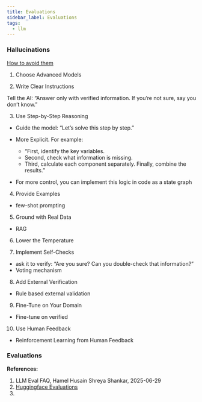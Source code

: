 ```yaml
---
title: Evaluations
sidebar_label: Evaluations
tags:
  - llm
---
```


### Hallucinations

[How to avoid them](https://diamantai.substack.com/p/how-to-stop-ai-hallucinations)

1. Choose Advanced Models

2. Write Clear Instructions

Tell the AI: “Answer only with verified information. If you’re not sure, say you don’t know.”

3. Use Step-by-Step Reasoning

- Guide the model: “Let’s solve this step by step.”

- More Explicit. For example: 
  - “First, identify the key variables. 
  - Second, check what information is missing. 
  - Third, calculate each component separately. Finally, combine the results.”

- For more control, you can implement this logic in code as a state graph

4. Provide Examples
-  few-shot prompting

5. Ground with Real Data
- RAG

6. Lower the Temperature

7. Implement Self-Checks

- ask it to verify: “Are you sure? Can you double-check that information?”
- Voting mechanism

8. Add External Verification
- Rule based external validation

9. Fine-Tune on Your Domain
- Fine-tune on verified

10. Use Human Feedback
- Reinforcement Learning from Human Feedback

### Evaluations



**References:**

1. LLM Eval FAQ, Hamel Husain Shreya Shankar, 2025-06-29
2. [Huggingface Evaluations](https://huggingface.co/docs/evaluate/en/choosing_a_metric)
3. 

